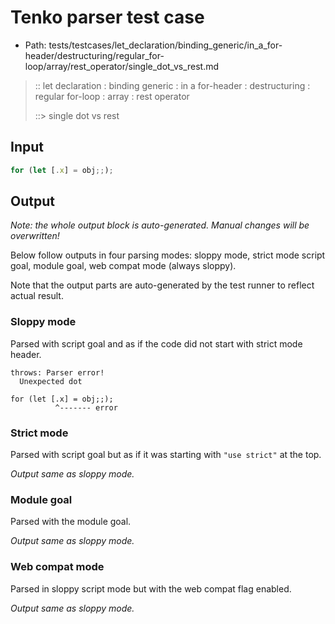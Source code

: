 # Tenko parser test case

- Path: tests/testcases/let_declaration/binding_generic/in_a_for-header/destructuring/regular_for-loop/array/rest_operator/single_dot_vs_rest.md

> :: let declaration : binding generic : in a for-header : destructuring : regular for-loop : array : rest operator
>
> ::> single dot vs rest

## Input

`````js
for (let [.x] = obj;;);
`````

## Output

_Note: the whole output block is auto-generated. Manual changes will be overwritten!_

Below follow outputs in four parsing modes: sloppy mode, strict mode script goal, module goal, web compat mode (always sloppy).

Note that the output parts are auto-generated by the test runner to reflect actual result.

### Sloppy mode

Parsed with script goal and as if the code did not start with strict mode header.

`````
throws: Parser error!
  Unexpected dot

for (let [.x] = obj;;);
          ^------- error
`````

### Strict mode

Parsed with script goal but as if it was starting with `"use strict"` at the top.

_Output same as sloppy mode._

### Module goal

Parsed with the module goal.

_Output same as sloppy mode._

### Web compat mode

Parsed in sloppy script mode but with the web compat flag enabled.

_Output same as sloppy mode._
